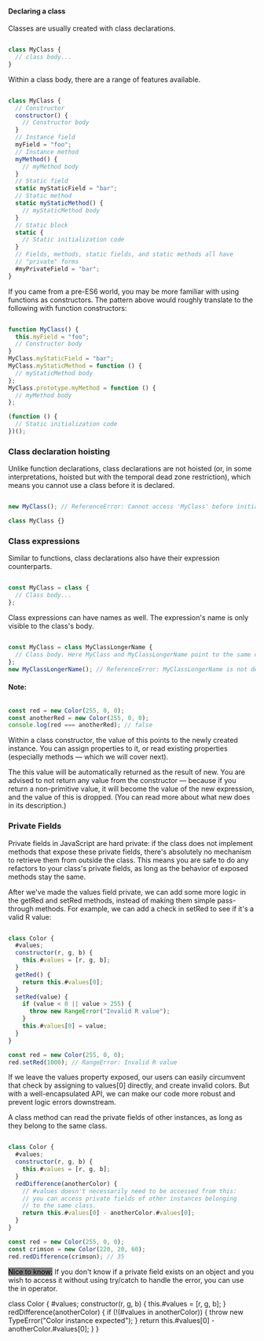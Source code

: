 #### Declaring a class
Classes are usually created with class declarations.

```js

class MyClass {
  // class body...
}

```
Within a class body, there are a range of features available.

```js

class MyClass {
  // Constructor
  constructor() {
    // Constructor body
  }
  // Instance field
  myField = "foo";
  // Instance method
  myMethod() {
    // myMethod body
  }
  // Static field
  static myStaticField = "bar";
  // Static method
  static myStaticMethod() {
    // myStaticMethod body
  }
  // Static block
  static {
    // Static initialization code
  }
  // Fields, methods, static fields, and static methods all have
  // "private" forms
  #myPrivateField = "bar";
}

```
If you came from a pre-ES6 world, you may be more familiar with using functions as constructors. The pattern above would roughly translate to the following with function constructors:

```js

function MyClass() {
  this.myField = "foo";
  // Constructor body
}
MyClass.myStaticField = "bar";
MyClass.myStaticMethod = function () {
  // myStaticMethod body
};
MyClass.prototype.myMethod = function () {
  // myMethod body
};

(function () {
  // Static initialization code
})();

```

### Class declaration hoisting
Unlike function declarations, class declarations are not hoisted (or, in some interpretations, hoisted but with the temporal dead zone restriction), which means you cannot use a class before it is declared.

```js

new MyClass(); // ReferenceError: Cannot access 'MyClass' before initialization

class MyClass {}

```

### Class expressions
Similar to functions, class declarations also have their expression counterparts.

```js

const MyClass = class {
  // Class body...
};

```
Class expressions can have names as well. The expression's name is only visible to the class's body.

```js

const MyClass = class MyClassLongerName {
  // Class body. Here MyClass and MyClassLongerName point to the same class.
};
new MyClassLongerName(); // ReferenceError: MyClassLongerName is not defined

```

#### Note: 

```js

const red = new Color(255, 0, 0);
const anotherRed = new Color(255, 0, 0);
console.log(red === anotherRed); // false

```

Within a class constructor, the value of this points to the newly created instance. You can assign properties to it, or read existing properties (especially methods — which we will cover next).

The this value will be automatically returned as the result of new. You are advised to not return any value from the constructor — because if you return a non-primitive value, it will become the value of the new expression, and the value of this is dropped. (You can read more about what new does in its description.)


### Private Fields
Private fields in JavaScript are hard private: if the class does not implement methods that expose these private fields, there's absolutely no mechanism to retrieve them from outside the class. This means you are safe to do any refactors to your class's private fields, as long as the behavior of exposed methods stay the same.

After we've made the values field private, we can add some more logic in the getRed and setRed methods, instead of making them simple pass-through methods. For example, we can add a check in setRed to see if it's a valid R value:

```js

class Color {
  #values;
  constructor(r, g, b) {
    this.#values = [r, g, b];
  }
  getRed() {
    return this.#values[0];
  }
  setRed(value) {
    if (value < 0 || value > 255) {
      throw new RangeError("Invalid R value");
    }
    this.#values[0] = value;
  }
}

const red = new Color(255, 0, 0);
red.setRed(1000); // RangeError: Invalid R value

```

If we leave the values property exposed, our users can easily circumvent that check by assigning to values[0] directly, and create invalid colors. But with a well-encapsulated API, we can make our code more robust and prevent logic errors downstream.

A class method can read the private fields of other instances, as long as they belong to the same class.


```js

class Color {
  #values;
  constructor(r, g, b) {
    this.#values = [r, g, b];
  }
  redDifference(anotherColor) {
    // #values doesn't necessarily need to be accessed from this:
    // you can access private fields of other instances belonging
    // to the same class.
    return this.#values[0] - anotherColor.#values[0];
  }
}

const red = new Color(255, 0, 0);
const crimson = new Color(220, 20, 60);
red.redDifference(crimson); // 35

```

<mark style="background-color: grey">Nice to know:</mark>
If you don't know if a private field exists on an object and you wish to access it without using try/catch to handle the error, you can use the in operator.

class Color {
  #values;
  constructor(r, g, b) {
    this.#values = [r, g, b];
  }
  redDifference(anotherColor) {
    if (!(#values in anotherColor)) {
      throw new TypeError("Color instance expected");
    }
    return this.#values[0] - anotherColor.#values[0];
  }
}
